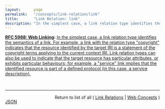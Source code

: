 ```yaml
---
layout:      page
permalink:   "/concepts/link-relation/link"
title:       "Link Relation: link"
description: "In the simplest case, a link relation type identifies the semantics of a link. For example, a link with the relation type \"copyright\" indicates that the resource identified by the target IRI is a statement of the copyright terms applying to the current context IRI. Link relation types can also be used to indicate that the target resource has particular attributes, or exhibits particular behaviours; for example, a \"service\" link implies that the identified resource is part of a defined protocol (in this case, a service description)."
---
```


**[RFC 5988: Web Linking](/specs/IETF/RFC/5988 "This document specifies relation types for Web links, and defines a registry for them. It also defines the use of such links in HTTP headers with the Link header field."):** [In the simplest case, a link relation type identifies the semantics of a link. For example, a link with the relation type "copyright" indicates that the resource identified by the target IRI is a statement of the copyright terms applying to the current context IRI. Link relation types can also be used to indicate that the target resource has particular attributes, or exhibits particular behaviours; for example, a "service" link implies that the identified resource is part of a defined protocol (in this case, a service description).](http://tools.ietf.org/html/rfc5988#section-4 "Read documentation for Link Relation &#34;link&#34;")

<br/>
<hr/>

<p style="float : left"><a href="./link.json" title="JSON representing this particular Web Concept value">JSON</a></p>
<p style="text-align: right">Return to list of all ( <a href="../link-relations">Link Relations</a> | <a href="../">Web Concepts</a> )</p>
